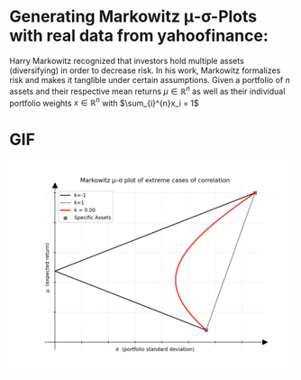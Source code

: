 # Generating Markowitz μ-σ-Plots with real data from yahoofinance:

Harry Markowitz recognized that investors hold multiple assets (diversifying) in order to decrease risk.
In his work, Markowitz formalizes risk and makes it tanglible under certain assumptions.
Given a portfolio of $n$ assets and their respective mean returns $\mu \in \mathbb{R}^n$ as well as their individual portfolio weights $x \in \mathbb{R}^n$ with $\sum_{i}^{n}x_i = 1$

# GIF
![](images/corr_coefficient.gif)
